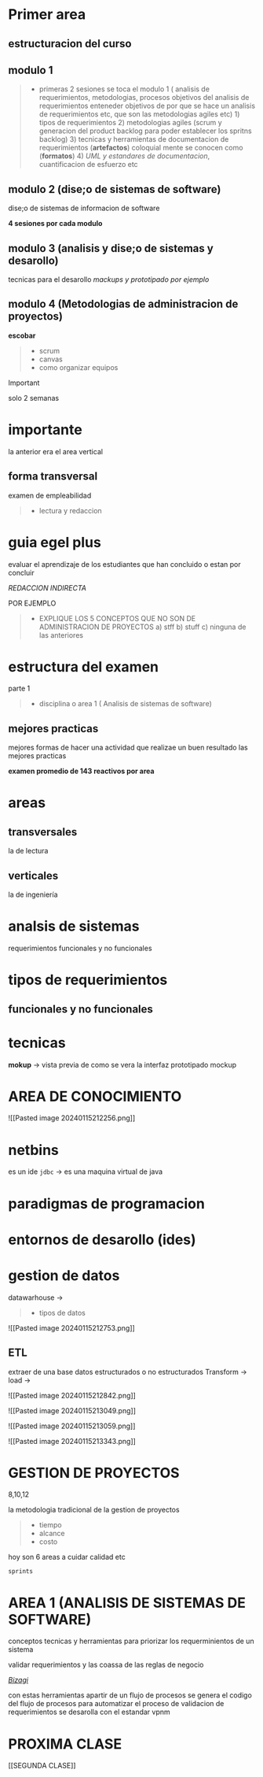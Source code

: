 # Primer area


## estructuracion del curso
## modulo 1
>- primeras 2 sesiones se toca el modulo 1 ( analisis de requerimientos, metodologias, procesos objetivos del analisis de requerimientos enteneder objetivos de por que se hace un analisis de requerimientos etc, que son las metodologias agiles etc)
	1) tipos de requerimientos
	2) metodologias agiles (scrum y generacion del product backlog para poder establecer los spritns backlog)
	3) tecnicas y herramientas de documentacion de requerimientos (**artefactos**) coloquial mente se conocen como (**formatos**)
	4) *UML y estandares de documentacion*, cuantificacion de esfuerzo etc
## modulo 2 (dise;o de sistemas de software)

dise;o de sistemas de informacion de software

**4 sesiones por cada modulo**

## modulo 3 (analisis y dise;o de sistemas y desarollo)

tecnicas para el desarollo *mackups y prototipado por ejemplo*

## modulo 4 (Metodologias de administracion de proyectos)
**escobar**
>- scrum
>- canvas
>- como organizar equipos 

>[!important] 
>solo 2 semanas


# importante

la anterior era el area vertical 
## forma transversal
examen de empleabilidad
>- lectura y redaccion


# guia egel plus


evaluar el aprendizaje de los estudiantes que han concluido o estan por concluir

*REDACCION INDIRECTA*

POR EJEMPLO 
>- EXPLIQUE LOS 5 CONCEPTOS QUE NO SON DE ADMINISTRACION DE PROYECTOS
>a) stff
>b) stuff
>c) ninguna de las anteriores


# estructura del examen

parte 1
>- disciplina o area 1 ( Analisis de sistemas de software)

## mejores practicas
mejores formas de hacer una actividad que realizae un buen resultado
las mejores practicas 


**examen promedio de 143 reactivos por area**


# areas

## transversales
la de lectura
## verticales
la de ingeniería



# analsis de sistemas

requerimientos funcionales y no funcionales

# tipos de requerimientos

## funcionales y no funcionales
# tecnicas 

**mokup** -> vista previa de como se vera la interfaz
prototipado mockup

# AREA DE CONOCIMIENTO 

![[Pasted image 20240115212256.png]]

# netbins
es un ide
`jdbc` -> es una maquina virtual de java

# paradigmas de programacion

# entornos de desarollo (ides)

# gestion de datos

datawarhouse -> 

>- tipos de datos

![[Pasted image 20240115212753.png]]

## ETL

extraer de una base datos estructurados o no estructurados
Transform -> 
load ->

![[Pasted image 20240115212842.png]]

![[Pasted image 20240115213049.png]]

![[Pasted image 20240115213059.png]]

![[Pasted image 20240115213343.png]]

# GESTION DE PROYECTOS

8,10,12

la metodologia tradicional de la gestion de proyectos
>- tiempo 
>- alcance 
>- costo

hoy son 6 areas a cuidar
calidad
etc


`sprints` 

# AREA 1 (ANALISIS DE SISTEMAS DE SOFTWARE)
conceptos tecnicas y herramientas para priorizar los requerminientos de un sistema

validar requerimientos y las coassa de las reglas de negocio


[*Bizagi*](https://www.bing.com/alink/link?url=https%3a%2f%2fwww.bizagi.com%2fen&source=serp-rr&h=ndTv5z%2bxwX5wr1Kxxe9LwhjiZoSHqrVP2k7v8j0KiuY%3d&p=kcoffcialwebsite&toWww=1&redig=F8E31F9AADBF4451A107534A90082A4E)

con estas herramientas apartir de un flujo de procesos se genera el codigo del flujo de procesos para automatizar 
el proceso de validacion de requerimientos
se desarolla con el estandar vpnm



# PROXIMA CLASE
[[SEGUNDA CLASE]]